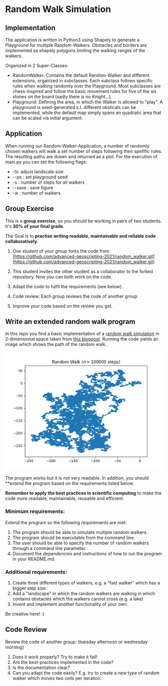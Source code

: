 # Random Walk Simulation

## Implementation
The application is written in Python3 using Shapely to generate a Playground for multiple Random-Walkers.
Obstacles and borders are implemented as shapely polygons limiting the walking ranges of the walkers.

Organized in 2 Super-Classes:

- RandomWalker: Contains the default Random-Walker and different extensions, organized in subclasses. Each subclass follows specific rules when walking randomly over the Playground. Most subclasses are chess-inspired and follow the basic movement rules for five of the six stones on the board (sadly there is no Knight...).
- Playground: Defining the area, in which the Walker is allowed to "play". A playground is seed-generated s.t. different obsticals can be implemented, while the default map simply spans an quadratic area that can be scaled via initial argument. 

## Application

When running our Random-Walker-Application, a number of randomly chosen walkers will walk a set number of steps following their spefific rules. The resulting paths are drawn and returned as a plot.
For the execution of main.py you can set the following flags:
- -ls: adjust landscale size
- --ps : set playground seed
- -s : number of steps for all walkers
- --save : save figure
- -w : number of walkers


## Group Exercise

This is a **group exercise**, so you should be working in pairs of two students. It's **30% of your final grade**. 

The Goal is to **practise writing readable, maintainable and reliable code collaboratively.**

1. One student of your group forks the code from [https://github.com/advanced-geoscripting-2021/random_walker.git](https://github.com/advanced-geoscripting-2021/random_walker.git)

2. This student invites the other student as a collaborator to the forked repository. Now you can both work on the code.

3. Adapt the code to fulfil the requirements (see below).

4. Code review: Each group reviews the code of another group. 

5. Improve your code based on the review you got. 


## Write an extended random walk program 

In this repo you find a basic implementation of a [random walk simulation](https://en.wikipedia.org/wiki/Random_walk) in 2-dimensional space taken from [this blogpost](https://www.geeksforgeeks.org/random-walk-implementation-python/). Running the code yields an image which shows the path of the random walk. 

![random_walk](rand_walk_100000.png)

The program works but it is not very readable. In addition, you should **extend the program based on the requirements listed below.

**Remember to apply the best practices in scientific computing** to make the code more readable, maintainable, reusable and efficient.  

### Minimum requirements: 

Extend the program so the following requirements are met:

1. The program should be able to simulate multiple random walkers. 
2. The program should be executable from the command line. 
3. The user should be able to specify the number of random walkers through a command line parameter. 
4. Document the dependencies and instructions of how to run the program in your README.md.

### Additional requirements: 

1. Create three different types of walkers, e.g. a "fast walker" which has a bigger step size. 
2. Add a "landscape" in which the random walkers are walking in which contains obstacles which the walkers cannot cross (e.g. a lake)
3. Invent and implement another functionality of your own.

Be creative here! :) 

## Code Review 

Review the code of another group: (tuesday afternoon or wednesday morning)

1. Does it work properly? Try to make it fail!
2. Are the best-practices implemented in the code?
3. Is the documentation clear? 
4. Can you adapt the code easily? E.g. try to create a new type of random walker which moves two cells per iteration.  


